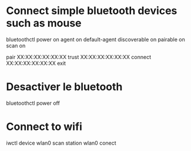 # Connect simple bluetooth devices such as mouse
bluetoothctl
power on
agent on
default-agent
discoverable on
pairable on
scan on

pair XX:XX:XX:XX:XX:XX
trust XX:XX:XX:XX:XX:XX
connect XX:XX:XX:XX:XX:XX
exit

# Desactiver le bluetooth
bluetoothctl
power off


# Connect to wifi
iwctl
device wlan0 scan
station wlan0 conect <xxxxxxxx>
